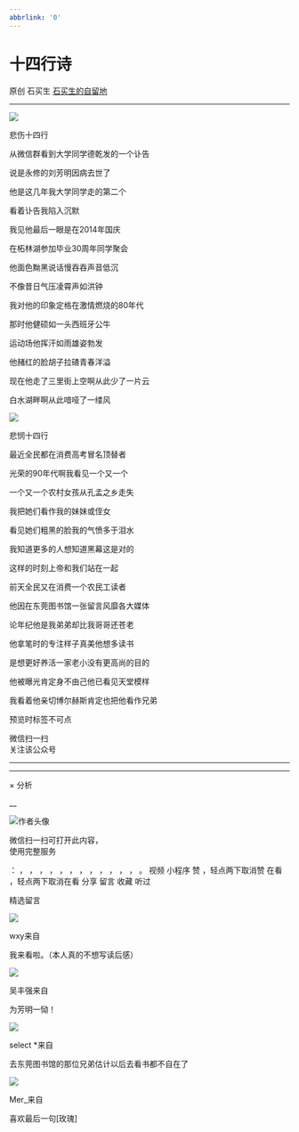 ```yaml
---
abbrlink: '0'
---
```

#  十四行诗

原创  石买生  [ 石买生的自留地 ](javascript:void\(0\);)

__ _ _ _ _

![](https://mmbiz.qpic.cn/mmbiz_jpg/hVNLue76Eh9uBQqkXafbu0WQVMA79ELL2TsohoDSDeJjj8ArBjl8iaDhz5VW3d86BdRqG8yn7qTAmBQrAEUp93A/640?wx_fmt=jpeg)

悲伤十四行

从微信群看到大学同学德乾发的一个讣告

说是永修的刘芳明因病去世了

他是这几年我大学同学走的第二个

看着讣告我陷入沉默

我见他最后一眼是在2014年国庆

在柘林湖参加毕业30周年同学聚会

他面色黝黑说话慢吞吞声音低沉

不像昔日气压凌霄声如洪钟

我对他的印象定格在激情燃烧的80年代

那时他健硕如一头西班牙公牛

运动场他挥汗如雨雄姿勃发

他赭红的脸胡子拉碴青春洋溢

现在他走了三里街上空啊从此少了一片云

白水湖畔啊从此喑哑了一缕风

![](https://mmbiz.qpic.cn/mmbiz_jpg/hVNLue76Eh9uBQqkXafbu0WQVMA79ELLRFtN2zWbwdERbia3iaNMszYbMF6WtBgdT90MiaiaEDehYAicGjjacI2ETzw/640?wx_fmt=jpeg)

悲悯十四行

最近全民都在消费高考冒名顶替者

光荣的90年代啊我看见一个又一个

一个又一个农村女孩从孔孟之乡走失

我把她们看作我的妹妹或侄女

看见她们粗黑的脸我的气愤多于泪水

我知道更多的人想知道黑幕这是对的

这样的时刻上帝和我们站在一起

前天全民又在消费一个农民工读者

他因在东莞图书馆一张留言风靡各大媒体

论年纪他是我弟弟却比我哥哥还苍老

他拿笔时的专注样子真美他想多读书

是想更好养活一家老小没有更高尚的目的

他被曝光肯定身不由己他已看见天堂模样

我看着他亲切博尔赫斯肯定也把他看作兄弟

预览时标签不可点

微信扫一扫  
关注该公众号





****



****



×  分析

__

![作者头像](http://mmbiz.qpic.cn/mmbiz_png/hVNLue76EhibricgkQZeT964ria54dgJkqVBX9ibyvn7PmGOltlupHdVshOibeQZDSypqiaIBNKdw8cwXfXfBZkPVgVg/0?wx_fmt=png)

微信扫一扫可打开此内容，  
使用完整服务

：  ，  ，  ，  ，  ，  ，  ，  ，  ，  ，  ，  ，  。  视频  小程序  赞  ，轻点两下取消赞  在看  ，轻点两下取消在看
分享  留言  收藏  听过

精选留言

![](http://wx.qlogo.cn/mmopen/PiajxSqBRaEILVzD2FplrZpUZkbO1N0z4ANmRspcx1aSwMBYJewEB23240Zr5NmOOCuKoFDfQzM54hQItUQ5rbkq5I01iaaAG7OOhpyQZkKbI/64)

wxy来自

我来看啦。（本人真的不想写读后感）

![](http://wx.qlogo.cn/mmopen/0csZtXb7CRWfKb2ib2riaRcHiaQdvbBFSo5XzgvJrfjPJqNiaicTNroH1HOWI7wMyLsqSDor6UK81ck8ibgnPenTwzA2ukl0oRQrMp/64)

吴丰强来自

为芳明一恸！

![](http://wx.qlogo.cn/mmopen/PiajxSqBRaEK6FpmasfqL67JKtjtbLNenr889O1ZjmhTAu0PzeBiavooZhmvRoPSPlxPT6EU2aOZDSAQxUKnqxHic6aYhJNFBKleYG4hsFibT4W6QplM2GpfMaicDzANSjUJp/64)

select *来自

去东莞图书馆的那位兄弟估计以后去看书都不自在了

![](http://wx.qlogo.cn/mmopen/PiajxSqBRaEJtmdlfjC15nNamvMVbMtz3qbibaWRgO4NSJcCjV5AOvcqM4d2OqljEo6JFstm4aZn7Hen6vZ7tX18ZHnDWBxraQqIzGN7Z1BtX9xaLA3cPicpAZFEVyP9kico/64)

Mer_来自

喜欢最后一句[玫瑰]

